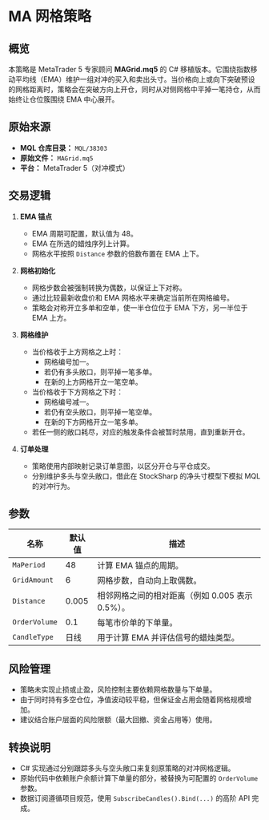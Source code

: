 # MA 网格策略

## 概览

本策略是 MetaTrader 5 专家顾问 **MAGrid.mq5** 的 C# 移植版本。它围绕指数移动平均线（EMA）维护一组对冲的买入和卖出头寸。当价格向上或向下突破预设的网格距离时，策略会在突破方向上开仓，同时从对侧网格中平掉一笔持仓，从而始终让仓位簇围绕 EMA 中心展开。

## 原始来源

- **MQL 仓库目录：** `MQL/38303`
- **原始文件：** `MAGrid.mq5`
- **平台：** MetaTrader 5（对冲模式）

## 交易逻辑

1. **EMA 锚点**
   - EMA 周期可配置，默认值为 48。
   - EMA 在所选的蜡烛序列上计算。
   - 网格水平按照 `Distance` 参数的倍数布置在 EMA 上下。

2. **网格初始化**
   - 网格步数会被强制转换为偶数，以保证上下对称。
   - 通过比较最新收盘价和 EMA 网格水平来确定当前所在网格编号。
   - 策略会对称开立多单和空单，使一半仓位位于 EMA 下方，另一半位于 EMA 上方。

3. **网格维护**
   - 当价格收于上方网格之上时：
     - 网格编号加一。
     - 若仍有多头敞口，则平掉一笔多单。
     - 在新的上方网格开立一笔空单。
   - 当价格收于下方网格之下时：
     - 网格编号减一。
     - 若仍有空头敞口，则平掉一笔空单。
     - 在新的下方网格开立一笔多单。
   - 若任一侧的敞口耗尽，对应的触发条件会被暂时禁用，直到重新开仓。

4. **订单处理**
   - 策略使用内部映射记录订单意图，以区分开仓与平仓成交。
   - 分别维护多头与空头敞口，借此在 StockSharp 的净头寸模型下模拟 MQL 的对冲行为。

## 参数

| 名称 | 默认值 | 描述 |
| --- | --- | --- |
| `MaPeriod` | 48 | 计算 EMA 锚点的周期。 |
| `GridAmount` | 6 | 网格步数，自动向上取偶数。 |
| `Distance` | 0.005 | 相邻网格之间的相对距离（例如 0.005 表示 0.5%）。 |
| `OrderVolume` | 0.1 | 每笔市价单的下单量。 |
| `CandleType` | 日线 | 用于计算 EMA 并评估信号的蜡烛类型。 |

## 风险管理

- 策略未实现止损或止盈，风险控制主要依赖网格数量与下单量。
- 由于同时持有多空仓位，净值波动较平稳，但保证金占用会随着网格规模增加。
- 建议结合账户层面的风险限额（最大回撤、资金占用等）使用。

## 转换说明

- C# 实现通过分别跟踪多头与空头敞口来复刻原策略的对冲网格逻辑。
- 原始代码中依赖账户余额计算下单量的部分，被替换为可配置的 `OrderVolume` 参数。
- 数据订阅遵循项目规范，使用 `SubscribeCandles().Bind(...)` 的高阶 API 完成。
